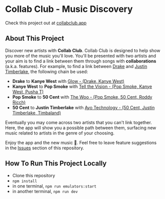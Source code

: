 # Collab Club - Music Discovery

Check this project out at [collabclub.app](https://collabclub.app)

## About This Project

Discover new artists with **Collab Club**. Collab Club is designed to help show you more of the music you'll love. You'll be presented with two artists and your aim is to find a link between them through songs with **collaborations** (a.k.a. features). For example, to find a link between [Drake](https://open.spotify.com/artist/3TVXtAsR1Inumwj472S9r4?si=1on3qchTQtWCRtgxP6-pQg) and [Justin Timberlake](https://open.spotify.com/artist/31TPClRtHm23RisEBtV3X7?si=3TtH49-AQheh-lFIiwRtwg), the following chain be used:

- **Drake** to **Kanye West** with [Glow - (Drake, Kanye West)](https://open.spotify.com/track/28irpKCCK9nn9DZSik2zEx?si=cfeda2c48a0e4979)
- **Kanye West** to **Pop Smoke** with [Tell the Vision - (Pop Smoke, Kanye West, Pusha T)](https://open.spotify.com/track/2UwALqx6yOsXTFt7zRxnts?si=bb2e2df909124b75)
- **Pop Smoke** to **50 Cent** with [The Woo - (Pop Smoke, 50 Cent, Roddy Ricch)](https://open.spotify.com/track/1H7KnK26kc1YyellpbINEn?si=dda5183dad0342ce)
- **50 Cent** to **Justin Timberlake** with [Ayo Technology - (50 Cent, Justin Timberlake, Timbaland)](https://open.spotify.com/track/6kfQDanT6Buh4Wu73ghbav?si=a92dbbaeeac94825)

Eventually you may come across two artists that you can't link together. Here, the app will show you a possible path between them, surfacing new music related to artists in the genre of your choosing. 

Enjoy the app and the new music 🎵. Feel free to leave feature suggestions in the [Issues](https://github.com/folabia1/collabclub/issues) section of this repository.

## How To Run This Project Locally

- Clone this repository
- `npm install`
- in one terminal, `npm run emulators:start`
- in another terminal, `npm run dev`
